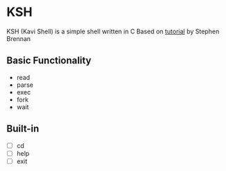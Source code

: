 # KSH
KSH (Kavi Shell) is a simple shell written in C
Based on [tutorial](https://github.com/brenns10/lsh) by Stephen Brennan

## Basic Functionality
- read
- parse
- exec
- fork
- wait

## Built-in
- [ ] cd
- [ ] help
- [ ] exit
